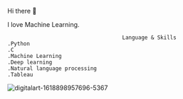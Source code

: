 Hi there 👋

I love Machine Learning.

                                        Language & Skills
    .Python
    .C
    .Machine Learning
    .Deep learning
    .Natural language processing
    .Tableau

![digitalart-1618898957696-5367](https://user-images.githubusercontent.com/46434711/115345907-1786a600-a1cd-11eb-8009-8f8275e61967.jpg)
